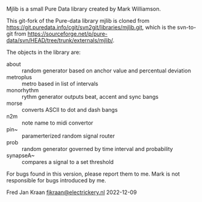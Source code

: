 Mjlib is a small Pure Data library created by Mark Williamson. 

This git-fork of the Pure-data library mjlib is cloned from https://git.puredata.info/cgit/svn2git/libraries/mjlib.git, which is the svn-to-git from https://sourceforge.net/p/pure-data/svn/HEAD/tree/trunk/externals/mjlib/.

The objects in the library are:

<dl>
<dt>about</dt>       <dd>random generator based on anchor value and percentual deviation</dd>
<dt>metroplus</dt>   <dd>metro based in list of intervals</dd>
<dt>monorhythm</dt>  <dd>rythm generator outputs beat, accent and sync bangs</dd>
<dt>morse</dt>       <dd>converts ASCII to dot and dash bangs</dd>
<dt>n2m</dt>         <dd>note name to midi convertor</dd>
<dt>pin~</dt>        <dd>paramerterized random signal router</dd>
<dt>prob</dt>        <dd>random generator governed by time interval and probability</dd>
<dt>synapseA~</dt>   <dd>compares a signal to a set threshold</dd>
</dl>

For bugs found in this version, please report them to me. Mark is not responsible for bugs introduced by me.

Fred Jan Kraan fjkraan@electrickery.nl 2022-12-09

